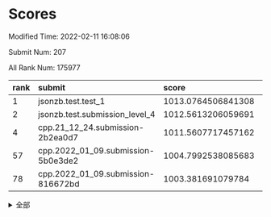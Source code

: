 # Scores

Modified Time: 2022-02-11 16:08:06

Submit Num: 207

All Rank Num: 175977

| rank |               submit               |       score        |       sigma        | pk_num |
| :--- | :--------------------------------- | :----------------- | :----------------- | :----- |
| 1    | jsonzb.test.test_1                 | 1013.0764506841308 | 0.8332268776090235 | 3398   |
| 2    | jsonzb.test.submission_level_4     | 1012.5613206059691 | 0.7876656432371524 | 3404   |
| 4    | cpp.21_12_24.submission-2b2ea0d7   | 1011.5607717457162 | 0.7655631048739077 | 3399   |
| 57   | cpp.2022_01_09.submission-5b0e3de2 | 1004.7992538085683 | 0.7256764351109316 | 3402   |
| 78   | cpp.2022_01_09.submission-816672bd | 1003.381691079784  | 0.7177771098431961 | 3398   |


<details>
<summary>全部</summary>

| rank |                 submit                 |       score        |       sigma        | pk_num |
| :--- | :------------------------------------- | :----------------- | :----------------- | :----- |
| 1    | jsonzb.test.test_1                     | 1013.0764506841308 | 0.8332268776090235 | 3398   |
| 2    | jsonzb.test.submission_level_4         | 1012.5613206059691 | 0.7876656432371524 | 3404   |
| 3    | gobigger.level_3.submission_level_3_27 | 1011.5899528361336 | 0.7686141642325469 | 3402   |
| 4    | cpp.21_12_24.submission-2b2ea0d7       | 1011.5607717457162 | 0.7655631048739077 | 3399   |
| 5    | gobigger.level_3.submission_level_3_28 | 1011.2152025530354 | 0.7825750275144456 | 3403   |
| 6    | gobigger.level_3.submission_level_3_10 | 1011.158800219595  | 0.7419488689423152 | 3402   |
| 7    | gobigger.level_3.submission_level_3_46 | 1010.9846006190966 | 0.7596871252417509 | 3401   |
| 8    | gobigger.level_3.submission_level_3_38 | 1010.9606736520527 | 0.7665183446441083 | 3400   |
| 9    | gobigger.level_3.submission_level_3_29 | 1010.9605035299992 | 0.7579956003159907 | 3399   |
| 10   | gobigger.level_3.submission_level_3_41 | 1010.9431497023257 | 0.7837918906325817 | 3401   |
| 11   | gobigger.level_3.submission_level_3_9  | 1010.8881785886068 | 0.755546370384207  | 3396   |
| 12   | gobigger.level_3.submission_level_3_5  | 1010.7846751976408 | 0.771380972874112  | 3403   |
| 13   | gobigger.level_3.submission_level_3_20 | 1010.7835434644521 | 0.7632088761675586 | 3399   |
| 14   | gobigger.level_3.submission_level_3_26 | 1010.7706158730026 | 0.7600723414479597 | 3397   |
| 15   | gobigger.level_3.submission_level_3_43 | 1010.7575188281459 | 0.7769214927379523 | 3398   |
| 16   | gobigger.level_3.submission_level_3_15 | 1010.6343853664358 | 0.7505691661560482 | 3406   |
| 17   | gobigger.level_3.submission_level_3_36 | 1010.5813090394853 | 0.7743167480529312 | 3406   |
| 18   | gobigger.level_3.submission_level_3_13 | 1010.5208568900649 | 0.7671216267411834 | 3403   |
| 19   | gobigger.level_3.submission_level_3_24 | 1010.4081470697255 | 0.741772165214366  | 3404   |
| 20   | gobigger.level_3.submission_level_3_6  | 1010.3708159860219 | 0.7689300421656058 | 3395   |
| 21   | gobigger.level_3.submission_level_3_21 | 1010.34779848744   | 0.7681624393542542 | 3401   |
| 22   | gobigger.level_3.submission_level_3_2  | 1010.3195227315144 | 0.7656587553073129 | 3394   |
| 23   | gobigger.level_3.submission_level_3_16 | 1010.2568033454705 | 0.7512306278655996 | 3398   |
| 24   | gobigger.level_3.submission_level_3_3  | 1010.2230188728404 | 0.7395631431577248 | 3393   |
| 25   | gobigger.level_3.submission_level_3_11 | 1010.2136989433906 | 0.7456528453305019 | 3402   |
| 26   | gobigger.level_3.submission_level_3_31 | 1010.1779737123879 | 0.7515224612532571 | 3399   |
| 27   | gobigger.level_3.submission_level_3_39 | 1010.1398572479717 | 0.7482570548716433 | 3400   |
| 28   | gobigger.level_3.submission_level_3_32 | 1010.1208507617446 | 0.7804513265561719 | 3402   |
| 29   | gobigger.level_3.submission_level_3_8  | 1010.063658027074  | 0.7619559875498942 | 3400   |
| 30   | gobigger.level_3.submission_level_3_40 | 1010.0547835388346 | 0.7539306111311433 | 3403   |
| 31   | gobigger.level_3.submission_level_3_48 | 1010.0136336916081 | 0.7608752884169027 | 3398   |
| 32   | gobigger.level_3.submission_level_3_35 | 1009.9650288329641 | 0.7599440415251772 | 3400   |
| 33   | gobigger.level_3.submission_level_3_0  | 1009.9152218182551 | 0.7836383029287071 | 3406   |
| 34   | gobigger.level_3.submission_level_3_42 | 1009.8680360494434 | 0.7681927064953427 | 3399   |
| 35   | gobigger.level_3.submission_level_3_30 | 1009.8156540149558 | 0.7323261582784317 | 3401   |
| 36   | gobigger.level_3.submission_level_3_4  | 1009.7979999613003 | 0.7433846770403918 | 3401   |
| 37   | gobigger.level_3.submission_level_3_1  | 1009.7733165388794 | 0.7612801549498621 | 3405   |
| 38   | gobigger.level_3.submission_level_3_23 | 1009.716605346286  | 0.7597662207450184 | 3405   |
| 39   | gobigger.level_3.submission_level_3_19 | 1009.6851543799098 | 0.7648294904796804 | 3397   |
| 40   | gobigger.level_3.submission_level_3_47 | 1009.2953767797188 | 0.7567446057945537 | 3402   |
| 41   | gobigger.level_3.submission_level_3_12 | 1009.2616833970526 | 0.7655456352838649 | 3403   |
| 42   | gobigger.level_3.submission_level_3_18 | 1009.2426292106423 | 0.7436706114498182 | 3403   |
| 43   | gobigger.level_3.submission_level_3_45 | 1009.1084613196816 | 0.7746596780972379 | 3404   |
| 44   | gobigger.level_3.submission_level_3_33 | 1009.1063914209244 | 0.748825247586713  | 3401   |
| 45   | gobigger.level_3.submission_level_3_7  | 1008.9901490178775 | 0.7408988475795103 | 3402   |
| 46   | gobigger.level_3.submission_level_3_44 | 1008.951100688035  | 0.7435411840965205 | 3398   |
| 47   | gobigger.level_3.submission_level_3_25 | 1008.7123494220151 | 0.758097361241869  | 3400   |
| 48   | gobigger.level_3.submission_level_3_14 | 1008.6859120662334 | 0.7404180678318357 | 3396   |
| 49   | gobigger.level_3.submission_level_3_22 | 1008.4832133441784 | 0.7482537409768378 | 3399   |
| 50   | gobigger.level_3.submission_level_3_37 | 1008.4233293209729 | 0.7405563991211177 | 3398   |
| 51   | gobigger.level_3.submission_level_3_49 | 1008.2570166408043 | 0.7377293904578256 | 3400   |
| 52   | gobigger.level_3.submission_level_3_17 | 1007.9558590550355 | 0.7269111805126048 | 3402   |
| 53   | gobigger.level_3.submission_level_3_34 | 1007.9297970360219 | 0.7363365968525011 | 3404   |
| 54   | gobigger.level_1.submission_level_1_10 | 1005.1612277475181 | 0.711307819751771  | 3399   |
| 55   | gobigger.level_1.submission_level_1_26 | 1005.0291898051737 | 0.7228628537711379 | 3404   |
| 56   | gobigger.level_1.submission_level_1_29 | 1005.0082962574423 | 0.7140288981869466 | 3403   |
| 57   | cpp.2022_01_09.submission-5b0e3de2     | 1004.7992538085683 | 0.7256764351109316 | 3402   |
| 58   | gobigger.level_1.submission_level_1_6  | 1004.5882155923546 | 0.7148629134978023 | 3402   |
| 59   | gobigger.level_1.submission_level_1_43 | 1004.5114306635212 | 0.7239631007144233 | 3398   |
| 60   | gobigger.level_1.submission_level_1_15 | 1004.4374392607489 | 0.7091333620452599 | 3403   |
| 61   | gobigger.level_1.submission_level_1_23 | 1004.3736783401242 | 0.7119403045032566 | 3400   |
| 62   | gobigger.level_1.submission_level_1_22 | 1004.0297169968907 | 0.7217473262924822 | 3398   |
| 63   | gobigger.level_1.submission_level_1_4  | 1003.9807140891091 | 0.7175155039299866 | 3396   |
| 64   | gobigger.level_1.submission_level_1_1  | 1003.9172845660065 | 0.7182549763149795 | 3400   |
| 65   | gobigger.level_1.submission_level_1_33 | 1003.8993775976915 | 0.7170767170581633 | 3401   |
| 66   | gobigger.level_1.submission_level_1_48 | 1003.8884895350999 | 0.7231460675330309 | 3403   |
| 67   | gobigger.level_1.submission_level_1_35 | 1003.8636181597295 | 0.7240244731956896 | 3400   |
| 68   | gobigger.level_1.submission_level_1_8  | 1003.8434571390501 | 0.7154030914668369 | 3399   |
| 69   | gobigger.level_1.submission_level_1_47 | 1003.8215499537494 | 0.7330194998766757 | 3396   |
| 70   | gobigger.level_1.submission_level_1_46 | 1003.7350982750824 | 0.733432409247027  | 3401   |
| 71   | gobigger.level_1.submission_level_1_34 | 1003.6632983112145 | 0.7207644639713107 | 3399   |
| 72   | gobigger.level_1.submission_level_1_2  | 1003.604580863127  | 0.7237888980019841 | 3399   |
| 73   | gobigger.level_1.submission_level_1_39 | 1003.5633094744787 | 0.7188826039664641 | 3400   |
| 74   | gobigger.level_1.submission_level_1_36 | 1003.545482484236  | 0.7114835958794137 | 3398   |
| 75   | gobigger.level_1.submission_level_1_0  | 1003.5002891469715 | 0.7258543492533943 | 3393   |
| 76   | gobigger.level_1.submission_level_1_42 | 1003.4035535794702 | 0.7226491233555878 | 3405   |
| 77   | gobigger.level_1.submission_level_1_38 | 1003.401242267563  | 0.7241808342589563 | 3404   |
| 78   | cpp.2022_01_09.submission-816672bd     | 1003.381691079784  | 0.7177771098431961 | 3398   |
| 79   | gobigger.level_1.submission_level_1_44 | 1003.3752489128073 | 0.7272211584046233 | 3399   |
| 80   | gobigger.level_1.submission_level_1_5  | 1003.3745288536388 | 0.7248798448153948 | 3403   |
| 81   | gobigger.level_1.submission_level_1_31 | 1003.347858397789  | 0.7204882310456647 | 3397   |
| 82   | gobigger.level_1.submission_level_1_41 | 1003.3412632997316 | 0.7186189334954721 | 3400   |
| 83   | gobigger.level_1.submission_level_1_18 | 1003.3326141137312 | 0.7120645916893089 | 3403   |
| 84   | gobigger.level_1.submission_level_1_21 | 1003.2815368215037 | 0.7153341359793456 | 3400   |
| 85   | gobigger.level_1.submission_level_1_30 | 1003.2806199503165 | 0.7009456173585035 | 3406   |
| 86   | gobigger.level_1.submission_level_1_20 | 1003.265232697075  | 0.7196214114543287 | 3401   |
| 87   | gobigger.level_1.submission_level_1_11 | 1003.0476515094281 | 0.7229301531243877 | 3401   |
| 88   | gobigger.level_1.submission_level_1_14 | 1003.0416222156213 | 0.7252427180639516 | 3402   |
| 89   | gobigger.level_1.submission_level_1_37 | 1003.0123529535489 | 0.7152039495821523 | 3393   |
| 90   | gobigger.level_1.submission_level_1_9  | 1002.9544440915362 | 0.7264390454159523 | 3397   |
| 91   | gobigger.level_1.submission_level_1_24 | 1002.8499091457059 | 0.721210854727943  | 3404   |
| 92   | gobigger.level_1.submission_level_1_17 | 1002.7884797640637 | 0.7131335330975842 | 3398   |
| 93   | gobigger.level_1.submission_level_1_13 | 1002.6759378785724 | 0.7149493552399901 | 3400   |
| 94   | gobigger.level_1.submission_level_1_3  | 1002.6340906813019 | 0.70206658667391   | 3399   |
| 95   | gobigger.level_1.submission_level_1_27 | 1002.6029274351024 | 0.7120542661449811 | 3399   |
| 96   | gobigger.level_1.submission_level_1_45 | 1002.5984751983697 | 0.7160431955665625 | 3399   |
| 97   | gobigger.level_1.submission_level_1_25 | 1002.5347340978699 | 0.7193008395358689 | 3398   |
| 98   | gobigger.level_1.submission_level_1_49 | 1002.5088392174354 | 0.7167289328125017 | 3401   |
| 99   | gobigger.level_1.submission_level_1_19 | 1002.49489866741   | 0.7110085913818792 | 3402   |
| 100  | gobigger.level_1.submission_level_1_32 | 1002.3938981283288 | 0.7229684453457882 | 3400   |
| 101  | gobigger.level_1.submission_level_1_28 | 1002.2285029974685 | 0.7040929823469986 | 3405   |
| 102  | gobigger.level_1.submission_level_1_16 | 1002.171189957197  | 0.7143114288956627 | 3399   |
| 103  | gobigger.level_1.submission_level_1_40 | 1002.0973132072851 | 0.7242549416632446 | 3399   |
| 104  | gobigger.level_1.submission_level_1_7  | 1001.8754850142249 | 0.7050681655721354 | 3396   |
| 105  | gobigger.level_1.submission_level_1_12 | 1001.5971316681965 | 0.7243467927079384 | 3395   |
| 106  | gobigger.random.submission_random_27   | 997.6229120960646  | 0.7084388393291635 | 3397   |
| 107  | gobigger.random.submission_random_24   | 997.0677800468973  | 0.6970856299697639 | 3400   |
| 108  | gobigger.random.submission_random_2    | 997.0420473784808  | 0.713739328560872  | 3401   |
| 109  | gobigger.random.submission_random_25   | 996.8898096017953  | 0.7108137887691074 | 3406   |
| 110  | gobigger.random.submission_random_39   | 996.8560262281151  | 0.7111594843738988 | 3398   |
| 111  | gobigger.random.submission_random_7    | 996.7869026933853  | 0.7239419748114083 | 3402   |
| 112  | gobigger.random.submission_random_29   | 996.7662253310763  | 0.7014693260023691 | 3398   |
| 113  | gobigger.random.submission_random_26   | 996.686410135306   | 0.700948952088436  | 3404   |
| 114  | gobigger.random.submission_random_8    | 996.6545920727889  | 0.7037353443610065 | 3402   |
| 115  | gobigger.random.submission_random_5    | 996.6239805128453  | 0.7104182770465484 | 3403   |
| 116  | gobigger.random.submission_random_16   | 996.5504124839539  | 0.7011151370174034 | 3400   |
| 117  | gobigger.random.submission_random_3    | 996.53331197117    | 0.7239200571652129 | 3402   |
| 118  | gobigger.random.submission_random_48   | 996.3512258810186  | 0.7156497324755614 | 3403   |
| 119  | gobigger.random.submission_random_31   | 996.1881784227758  | 0.7152885167045964 | 3402   |
| 120  | gobigger.random.submission_random_18   | 996.1604760251078  | 0.6985557245066245 | 3405   |
| 121  | gobigger.random.submission_random_45   | 996.1414335442889  | 0.7205700618882027 | 3399   |
| 122  | gobigger.random.submission_random_49   | 996.1140417038863  | 0.7207809441982218 | 3402   |
| 123  | gobigger.random.submission_random_37   | 996.0996942208994  | 0.7209427697116669 | 3400   |
| 124  | gobigger.random.submission_random_17   | 996.09794864969    | 0.709439132368722  | 3402   |
| 125  | gobigger.random.submission_random_0    | 996.0640980580758  | 0.7163983836546284 | 3402   |
| 126  | gobigger.random.submission_random_32   | 996.0512046552374  | 0.7201068738446005 | 3404   |
| 127  | gobigger.random.submission_random_43   | 996.0461809636478  | 0.7075779191724224 | 3401   |
| 128  | gobigger.random.submission_random_33   | 995.9597550417033  | 0.699384329806199  | 3396   |
| 129  | gobigger.random.submission_random_10   | 995.9364098618291  | 0.7158141177783391 | 3399   |
| 130  | gobigger.random.submission_random_30   | 995.9199197894316  | 0.6941159281603871 | 3395   |
| 131  | gobigger.random.submission_random_34   | 995.9165721087085  | 0.7097190050866027 | 3401   |
| 132  | gobigger.random.submission_random_23   | 995.809495752127   | 0.718799057380681  | 3398   |
| 133  | gobigger.random.submission_random_9    | 995.8010203218812  | 0.7134962063633171 | 3402   |
| 134  | gobigger.random.submission_random_20   | 995.7882315494581  | 0.7057051856430616 | 3401   |
| 135  | gobigger.random.submission_random_6    | 995.7767397518033  | 0.7204687478787647 | 3398   |
| 136  | gobigger.random.submission_random_44   | 995.7382676143131  | 0.7074826937072312 | 3400   |
| 137  | gobigger.random.submission_random_11   | 995.7293106916554  | 0.7212079783430085 | 3394   |
| 138  | gobigger.random.submission_random_13   | 995.718996245465   | 0.7172495244393615 | 3399   |
| 139  | gobigger.random.submission_random_12   | 995.7164209991266  | 0.7199731237415443 | 3398   |
| 140  | gobigger.random.submission_random_35   | 995.7046640733532  | 0.7130792221295472 | 3403   |
| 141  | gobigger.random.submission_random_40   | 995.6933503036058  | 0.7318472543300436 | 3398   |
| 142  | gobigger.random.submission_random_21   | 995.516687137427   | 0.7087994409008007 | 3397   |
| 143  | gobigger.random.submission_random_42   | 995.4915061158264  | 0.704642880085332  | 3400   |
| 144  | gobigger.random.submission_random_38   | 995.4761466950828  | 0.7126501455762227 | 3404   |
| 145  | gobigger.random.submission_random_28   | 995.4212068094521  | 0.7342826034458766 | 3398   |
| 146  | gobigger.random.submission_random_4    | 995.4187260145928  | 0.7238842453409143 | 3405   |
| 147  | gobigger.random.submission_random_22   | 995.333507143814   | 0.7213097385175947 | 3400   |
| 148  | gobigger.random.submission_random_36   | 995.2713207796951  | 0.7167377339108365 | 3402   |
| 149  | gobigger.random.submission_random_46   | 995.2593593419812  | 0.7135567360673246 | 3400   |
| 150  | gobigger.random.submission_random_15   | 995.2500758304628  | 0.7097925301936471 | 3403   |
| 151  | gobigger.random.submission_random_19   | 995.1554924279419  | 0.7080700347663911 | 3397   |
| 152  | gobigger.random.submission_random_41   | 995.108540723202   | 0.7206707835331684 | 3396   |
| 153  | gobigger.random.submission_random_14   | 995.0186404272482  | 0.7031713480906276 | 3401   |
| 154  | gobigger.random.submission_random_47   | 994.9798079808977  | 0.7191877543592451 | 3399   |
| 155  | gobigger.random.submission_random_1    | 994.043146127033   | 0.7145276574649101 | 3397   |
| 156  | gobigger.level_2.submission_level_2_49 | 993.9884324017165  | 0.7286740796116371 | 3400   |
| 157  | gobigger.level_2.submission_level_2_13 | 993.7172324635108  | 0.749336241224612  | 3405   |
| 158  | gobigger.level_2.submission_level_2_21 | 993.4111659931909  | 0.7221828496546618 | 3399   |
| 159  | gobigger.level_2.submission_level_2_30 | 993.0366145423858  | 0.7426412725702113 | 3400   |
| 160  | gobigger.level_2.submission_level_2_29 | 993.009860355416   | 0.743048688966506  | 3402   |
| 161  | gobigger.level_2.submission_level_2_24 | 993.0093962667179  | 0.7469703233277951 | 3397   |
| 162  | gobigger.level_2.submission_level_2_36 | 992.9749915619739  | 0.7315617831421112 | 3404   |
| 163  | gobigger.level_2.submission_level_2_27 | 992.9421474944228  | 0.7455767385931303 | 3400   |
| 164  | gobigger.level_2.submission_level_2_47 | 992.8535048893582  | 0.7429986941722804 | 3404   |
| 165  | gobigger.level_2.submission_level_2_46 | 992.8325619810425  | 0.7492849909927849 | 3399   |
| 166  | gobigger.level_2.submission_level_2_6  | 992.7419147040778  | 0.7449310227405749 | 3397   |
| 167  | gobigger.level_2.submission_level_2_18 | 992.6018879100237  | 0.7544573436192925 | 3401   |
| 168  | gobigger.level_2.submission_level_2_32 | 992.5541189232617  | 0.7312390124493274 | 3402   |
| 169  | gobigger.level_2.submission_level_2_40 | 992.4671790494989  | 0.7606372240186772 | 3402   |
| 170  | gobigger.level_2.submission_level_2_45 | 992.3667265912617  | 0.7432279837946832 | 3404   |
| 171  | gobigger.level_2.submission_level_2_43 | 992.3495267927156  | 0.741454341016457  | 3406   |
| 172  | gobigger.level_2.submission_level_2_38 | 992.239641001347   | 0.7517735533617427 | 3396   |
| 173  | gobigger.level_2.submission_level_2_14 | 992.2283120467406  | 0.7401282542794776 | 3404   |
| 174  | gobigger.level_2.submission_level_2_22 | 992.2074269199551  | 0.7624141219702516 | 3402   |
| 175  | gobigger.level_2.submission_level_2_8  | 992.1533511163589  | 0.753145977538879  | 3397   |
| 176  | gobigger.level_2.submission_level_2_31 | 992.1318663153414  | 0.7402825258248519 | 3400   |
| 177  | gobigger.level_2.submission_level_2_25 | 992.1256464391103  | 0.7374386341073261 | 3405   |
| 178  | gobigger.level_2.submission_level_2_41 | 992.1006523380746  | 0.7402228703926689 | 3404   |
| 179  | gobigger.level_2.submission_level_2_20 | 992.0889699582281  | 0.723991297824665  | 3401   |
| 180  | gobigger.level_2.submission_level_2_35 | 992.0508611828878  | 0.7479671702307614 | 3406   |
| 181  | gobigger.level_2.submission_level_2_11 | 992.0255239351877  | 0.7390547190842363 | 3399   |
| 182  | gobigger.level_2.submission_level_2_12 | 992.0154697267021  | 0.7327376484117452 | 3403   |
| 183  | gobigger.level_2.submission_level_2_16 | 992.0118485844719  | 0.7477284095549586 | 3404   |
| 184  | gobigger.level_2.submission_level_2_48 | 991.9651847183851  | 0.7395516362773406 | 3403   |
| 185  | gobigger.level_2.submission_level_2_44 | 991.9227589411073  | 0.734308203553545  | 3401   |
| 186  | gobigger.level_2.submission_level_2_4  | 991.7444611945978  | 0.7659865053792049 | 3400   |
| 187  | gobigger.level_2.submission_level_2_7  | 991.7281134286429  | 0.7423327365614223 | 3401   |
| 188  | gobigger.level_2.submission_level_2_9  | 991.7153265660693  | 0.7311788586382516 | 3400   |
| 189  | gobigger.level_2.submission_level_2_26 | 991.6809283525065  | 0.7567466791486549 | 3403   |
| 190  | gobigger.level_2.submission_level_2_2  | 991.6541327526478  | 0.7641810977802175 | 3406   |
| 191  | gobigger.level_2.submission_level_2_5  | 991.5896978102162  | 0.7483107817791608 | 3402   |
| 192  | gobigger.level_2.submission_level_2_10 | 991.5527613863575  | 0.7424885948332577 | 3400   |
| 193  | gobigger.level_2.submission_level_2_39 | 991.4939905835953  | 0.753367562338634  | 3400   |
| 194  | gobigger.level_2.submission_level_2_23 | 991.4302326926544  | 0.7418782417715737 | 3399   |
| 195  | gobigger.level_2.submission_level_2_0  | 991.356151257467   | 0.7241466756225106 | 3398   |
| 196  | gobigger.level_2.submission_level_2_42 | 991.2348544549707  | 0.7669191973043384 | 3406   |
| 197  | gobigger.level_2.submission_level_2_1  | 991.0897689450227  | 0.7468088201319287 | 3396   |
| 198  | gobigger.level_2.submission_level_2_34 | 991.041224507807   | 0.7523082530079301 | 3404   |
| 199  | gobigger.level_2.submission_level_2_17 | 990.9568632842178  | 0.7602570172726849 | 3400   |
| 200  | gobigger.level_2.submission_level_2_15 | 990.9322530734208  | 0.7684362060418437 | 3399   |
| 201  | gobigger.level_2.submission_level_2_3  | 990.8405448419558  | 0.7565917689729105 | 3400   |
| 202  | gobigger.level_2.submission_level_2_28 | 990.7674575885237  | 0.7681106792122762 | 3399   |
| 203  | gobigger.level_2.submission_level_2_37 | 990.6287721012167  | 0.7499695324664989 | 3404   |
| 204  | gobigger.level_2.submission_level_2_19 | 990.3024180239859  | 0.7829756132281541 | 3407   |
| 205  | gobigger.level_2.submission_level_2_33 | 989.7977723049405  | 0.785206935775012  | 3397   |
| 206  | gobigger.none.submission_none_0        | 977.5206683180942  | 1.3026249548077655 | 3402   |
| 207  | gobigger.none.submission_none_1        | 977.3970387467868  | 1.298687212336765  | 3398   |

</details>